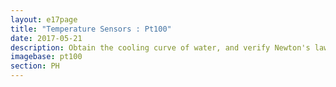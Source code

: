 ```yaml
---
layout: e17page
title: "Temperature Sensors : Pt100"
date: 2017-05-21
description: Obtain the cooling curve of water, and verify Newton's law of cooling
imagebase: pt100
section: PH
---
```


